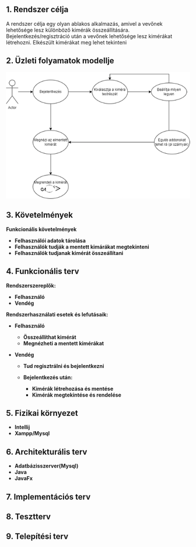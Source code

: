 ## 1. Rendszer célja
A rendszer célja egy olyan ablakos alkalmazás, 
amivel a vevőnek lehetősége lesz különböző kimérák összeállítására.
Bejelentkezés/regisztráció után a vevőnek lehetősége lesz kimérákat létrehozni.
Elkészült kimérákat meg lehet tekinteni

## 2. Üzleti folyamatok modellje
![image](../docs/img/uzleti_modell.png)


## 3. Követelmények
**Funkcionális követelmények**
- **Felhasználói adatok tárolása**
- **Felhasználók tudják a mentett kimárákat megtekinteni**
- **Felhasználók tudjanak kimérát összeállítani**

## 4. Funkcionális terv
**Rendszerszereplők:**
- **Felhasználó**
- **Vendég**

**Rendszerhasználati esetek és lefutásaik:**
- **Felhasználó**
  - **Összeállíthat kimérát**
  - **Megnézheti a mentett kimérákat**

- **Vendég**
  - **Tud regisztrálni és bejelentkezni**

  - **Bejelentkezés után:**
    - **Kimérák létrehozása és mentése**
    - **Kimérák megtekintése és rendelése**
  
## 5. Fizikai környezet
- **Intellij**
- **Xampp/Mysql**

## 6. Architekturális terv
 - **Adatbázisszerver(Mysql)**
 - **Java**
 - **JavaFx**
 
## 7. Implementációs terv

## 8. Tesztterv

## 9. Telepítési terv

